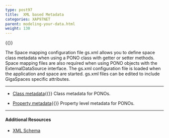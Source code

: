 ```yaml
---
type: post97
title:  XML based Metadata
categories: XAP97NET
parent: modeling-your-data.html
weight: 130
---
```


{{<wbr>}}

The Space mapping configuration file gs.xml allows you to define space class metadata when using a PONO class with getter or setter methods. Space mapping files are also required when using PONO objects with the ExternalDataSource interface. The gs.xml configuration file is loaded when the application and space are started. gs.xml files can be edited to include GigaSpaces specific attributes.
<hr/>


- [Class metadata](./pono-xml-metadata-class.html){{<wbr>}}
Class metadata for PONOs.


- [Property metadata](./pono-xml-metadata-attribute.html){{<wbr>}}
Property level metadata for PONOs.

<hr/>

#### Additional Resources

- [XML Schema](/api_documentation/)


